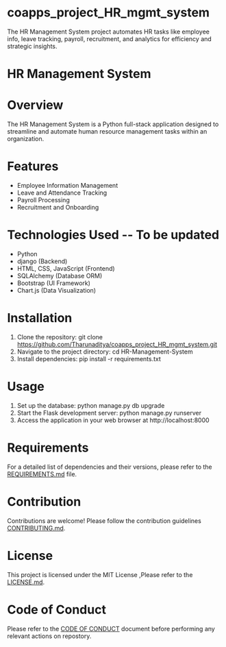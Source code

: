 # coapps_project_HR_mgmt_system
The HR Management System project automates HR tasks like employee info, leave tracking, payroll, recruitment, and analytics for efficiency and strategic insights.

# HR Management System

# Overview
The HR Management System is a Python full-stack application designed to streamline and automate human resource management tasks within an organization.

# Features
- Employee Information Management
- Leave and Attendance Tracking
- Payroll Processing
- Recruitment and Onboarding

# Technologies Used -- To be updated
- Python
- django (Backend)
- HTML, CSS, JavaScript (Frontend)
- SQLAlchemy (Database ORM)
- Bootstrap (UI Framework)
- Chart.js (Data Visualization)

# Installation
1. Clone the repository:
   git clone https://github.com/Tharunaditya/coapps_project_HR_mgmt_system.git
2. Navigate to the project directory:
   cd HR-Management-System
3. Install dependencies:
   pip install -r requirements.txt

# Usage
1. Set up the database:
   python manage.py db upgrade
2. Start the Flask development server:
   python manage.py runserver
3. Access the application in your web browser at http://localhost:8000

# Requirements
For a detailed list of dependencies and their versions, please refer to the [REQUIREMENTS.md](https://github.com/Tharunaditya/coapps_project_HR_mgmt_system/blob/main/REQUIREMENTS.md) file.

# Contribution
Contributions are welcome! Please follow the contribution guidelines [CONTRIBUTING.md](https://github.com/Tharunaditya/coapps_project_HR_mgmt_system/blob/main/CONTRIBUTING.md).

# License
This project is licensed under the MIT License ,Please refer to the [LICENSE.md](https://github.com/Tharunaditya/coapps_project_HR_mgmt_system/blob/main/LICENSE).

# Code of Conduct
Please refer to the [CODE OF CONDUCT](https://github.com/Tharunaditya/coapps_project_HR_mgmt_system/blob/main/CODE_OF_CONDUCT.md) document before performing any relevant actions on repostory.